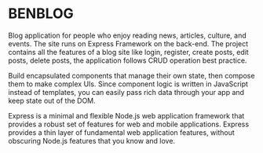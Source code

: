 
# BENBLOG

Blog application for people who enjoy reading news, articles, culture, and events.
The site runs on Express Framework on the back-end. The project contains all the
features of a blog site like login, register, create posts, edit posts, delete posts, the
application follows CRUD operation best practice.

Build encapsulated components that manage their own state, then compose them to make complex UIs.
Since component logic is written in JavaScript instead of templates, you can easily pass rich data through your app and keep state out of the DOM.

Express is a minimal and flexible Node.js web application framework that provides a robust set of features for web and mobile applications.
Express provides a thin layer of fundamental web application features, without obscuring Node.js features that you know and love.

